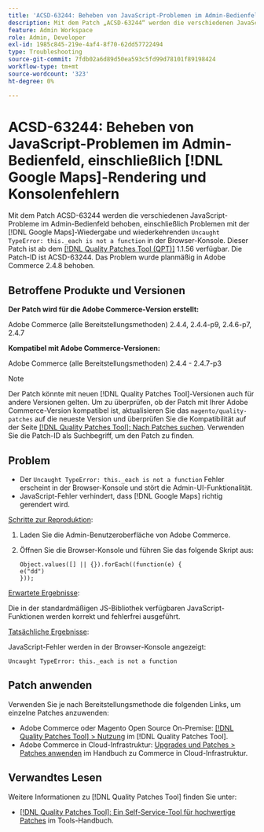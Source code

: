 ```yaml
---
title: 'ACSD-63244: Beheben von JavaScript-Problemen im Admin-Bedienfeld, einschließlich  [!DNL Google Maps] - und Konsolenfehlern'
description: Mit dem Patch „ACSD-63244“ werden die verschiedenen JavaScript-Probleme im Admin-Bedienfeld behoben, einschließlich Problemen mit  [!DNL Google Maps] -Rendering und wiederkehrendem „Uncauth TypeError this“._each is not a function&grave; errors in der Browser-Konsole.
feature: Admin Workspace
role: Admin, Developer
exl-id: 1985c845-219e-4af4-8f70-62dd57722494
type: Troubleshooting
source-git-commit: 7fdb02a6d89d50ea593c5fd99d78101f89198424
workflow-type: tm+mt
source-wordcount: '323'
ht-degree: 0%

---
```


# ACSD-63244: Beheben von JavaScript-Problemen im Admin-Bedienfeld, einschließlich [!DNL Google Maps]-Rendering und Konsolenfehlern

Mit dem Patch ACSD-63244 werden die verschiedenen JavaScript-Probleme im Admin-Bedienfeld behoben, einschließlich Problemen mit der [!DNL Google Maps]-Wiedergabe und wiederkehrenden `Uncaught TypeError: this._each is not a function` in der Browser-Konsole. Dieser Patch ist ab dem [[!DNL Quality Patches Tool (QPT)]](/help/tools/quality-patches-tool/quality-patches-tool-to-self-serve-quality-patches.md) 1.1.56 verfügbar. Die Patch-ID ist ACSD-63244. Das Problem wurde planmäßig in Adobe Commerce 2.4.8 behoben.

## Betroffene Produkte und Versionen

**Der Patch wird für die Adobe Commerce-Version erstellt:**

Adobe Commerce (alle Bereitstellungsmethoden) 2.4.4, 2.4.4-p9, 2.4.6-p7, 2.4.7

**Kompatibel mit Adobe Commerce-Versionen:**

Adobe Commerce (alle Bereitstellungsmethoden) 2.4.4 - 2.4.7-p3

>[!NOTE]
>
>Der Patch könnte mit neuen [!DNL Quality Patches Tool]-Versionen auch für andere Versionen gelten. Um zu überprüfen, ob der Patch mit Ihrer Adobe Commerce-Version kompatibel ist, aktualisieren Sie das `magento/quality-patches` auf die neueste Version und überprüfen Sie die Kompatibilität auf der Seite [[!DNL Quality Patches Tool]: Nach Patches suchen](https://experienceleague.adobe.com/tools/commerce-quality-patches/index.html?lang=de). Verwenden Sie die Patch-ID als Suchbegriff, um den Patch zu finden.

## Problem

* Der `Uncaught TypeError: this._each is not a function` Fehler erscheint in der Browser-Konsole und stört die Admin-UI-Funktionalität.
* JavaScript-Fehler verhindert, dass [!DNL Google Maps] richtig gerendert wird.

<u>Schritte zur Reproduktion</u>:

1. Laden Sie die Admin-Benutzeroberfläche von Adobe Commerce.
1. Öffnen Sie die Browser-Konsole und führen Sie das folgende Skript aus:

   ```
   Object.values([] || {}).forEach((function(e) {  
   e("dd")  
   }));  
   ```

<u>Erwartete Ergebnisse</u>:

Die in der standardmäßigen JS-Bibliothek verfügbaren JavaScript-Funktionen werden korrekt und fehlerfrei ausgeführt.

<u>Tatsächliche Ergebnisse</u>:

JavaScript-Fehler werden in der Browser-Konsole angezeigt:

```
Uncaught TypeError: this._each is not a function
```

## Patch anwenden

Verwenden Sie je nach Bereitstellungsmethode die folgenden Links, um einzelne Patches anzuwenden:

* Adobe Commerce oder Magento Open Source On-Premise: [[!DNL Quality Patches Tool] > Nutzung](/help/tools/quality-patches-tool/usage.md) im [!DNL Quality Patches Tool].
* Adobe Commerce in Cloud-Infrastruktur: [Upgrades und Patches > Patches anwenden](https://experienceleague.adobe.com/docs/commerce-cloud-service/user-guide/develop/upgrade/apply-patches.html?lang=de) im Handbuch zu Commerce in Cloud-Infrastruktur.

## Verwandtes Lesen

Weitere Informationen zu [!DNL Quality Patches Tool] finden Sie unter:

* [[!DNL Quality Patches Tool]: Ein Self-Service-Tool für hochwertige Patches](/help/tools/quality-patches-tool/quality-patches-tool-to-self-serve-quality-patches.md) im Tools-Handbuch.
